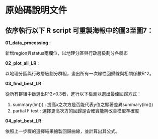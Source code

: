 # 原始碼說明文件



## 依序執行以下 R script 可重製海報中的圖3至圖7：

**01_data_processing** : 

新增region與status兩欄位，以地理分區與行政層級劃分各縣市

**02_plot_all_LR** :

以地理分區與行政層級劃分群組，畫出所有一次線性回歸線與相關係數R^2。

**03_find_best_LR** : 

從所有群組中篩選出R^2>0.3者，進行以下檢測以選出最佳回歸方式：
1. summary(lm()) : 提高x之次方是否能代表y值之顯著差異summary(lm())
2. partial F test : 選擇更高次方的回歸是否確實能夠改善模型準確度

**04_plot_best_LR** : 

依照上一步驟的選擇結果繪製回歸曲線，並計算出其公式。
